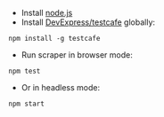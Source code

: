 - Install [node.js](https://nodejs.org/en/download/)
- Install [DevExpress/testcafe](https://github.com/DevExpress/testcafe) globally:
```
npm install -g testcafe
```
- Run scraper in browser mode:
```
npm test
```
- Or in headless mode:
```
npm start
```